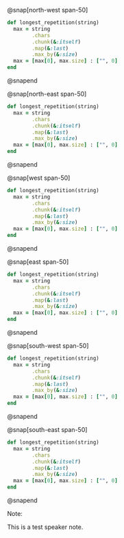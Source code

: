 @snap[north-west span-50]
```ruby zoom-07
def longest_repetition(string)
  max = string
        .chars
        .chunk(&:itself)
        .map(&:last)
        .max_by(&:size)
  max = [max[0], max.size] : ["", 0]
end
```
@snapend

@snap[north-east span-50]
```ruby zoom-07 code-font-victor-mono
def longest_repetition(string)
  max = string
        .chars
        .chunk(&:itself)
        .map(&:last)
        .max_by(&:size)
  max = [max[0], max.size] : ["", 0]
end
```
@snapend

@snap[west span-50]
```ruby zoom-07 code-font-victor-mono-italic
def longest_repetition(string)
  max = string
        .chars
        .chunk(&:itself)
        .map(&:last)
        .max_by(&:size)
  max = [max[0], max.size] : ["", 0]
end
```
@snapend

@snap[east span-50]
```ruby zoom-07 code-font-inconsolata
def longest_repetition(string)
  max = string
        .chars
        .chunk(&:itself)
        .map(&:last)
        .max_by(&:size)
  max = [max[0], max.size] : ["", 0]
end
```
@snapend

@snap[south-west span-50]
```ruby zoom-07 code-font-iosevka
def longest_repetition(string)
  max = string
        .chars
        .chunk(&:itself)
        .map(&:last)
        .max_by(&:size)
  max = [max[0], max.size] : ["", 0]
end
```
@snapend

@snap[south-east span-50]
```ruby zoom-07 code-font-fira-code
def longest_repetition(string)
  max = string
        .chars
        .chunk(&:itself)
        .map(&:last)
        .max_by(&:size)
  max = [max[0], max.size] : ["", 0]
end
```
@snapend

Note:

This is a test speaker note.

